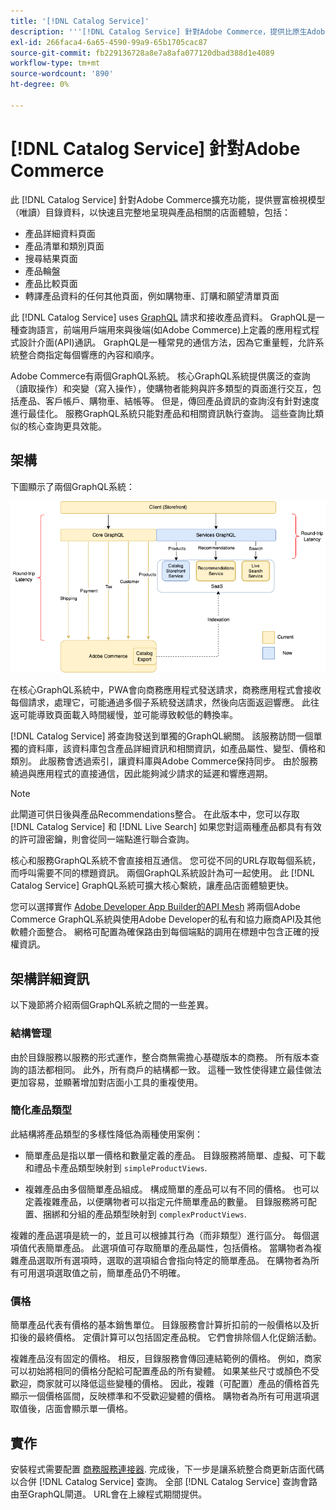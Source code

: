 ```yaml
---
title: '[!DNL Catalog Service]'
description: '''[!DNL Catalog Service] 針對Adobe Commerce，提供比原生Adobe Commerce GraphQL查詢更快速擷取產品顯示頁面和產品清單頁面內容的方法。'
exl-id: 266faca4-6a65-4590-99a9-65b1705cac87
source-git-commit: fb229136728a8e7a8afa077120dbad388d1e4089
workflow-type: tm+mt
source-wordcount: '890'
ht-degree: 0%

---
```


# [!DNL Catalog Service] 針對Adobe Commerce

此 [!DNL Catalog Service] 針對Adobe Commerce擴充功能，提供豐富檢視模型（唯讀）目錄資料，以快速且完整地呈現與產品相關的店面體驗，包括：

* 產品詳細資料頁面
* 產品清單和類別頁面
* 搜尋結果頁面
* 產品輪盤
* 產品比較頁面
* 轉譯產品資料的任何其他頁面，例如購物車、訂購和願望清單頁面

此 [!DNL Catalog Service] uses [GraphQL](https://graphql.org/) 請求和接收產品資料。 GraphQL是一種查詢語言，前端用戶端用來與後端(如Adobe Commerce)上定義的應用程式程式設計介面(API)通訊。 GraphQL是一種常見的通信方法，因為它重量輕，允許系統整合商指定每個響應的內容和順序。

Adobe Commerce有兩個GraphQL系統。 核心GraphQL系統提供廣泛的查詢（讀取操作）和突變（寫入操作），使購物者能夠與許多類型的頁面進行交互，包括產品、客戶帳戶、購物車、結帳等。 但是，傳回產品資訊的查詢沒有針對速度進行最佳化。 服務GraphQL系統只能對產品和相關資訊執行查詢。 這些查詢比類似的核心查詢更具效能。

## 架構

下圖顯示了兩個GraphQL系統：

![目錄架構圖](assets/catalog-service-architecture.png)

在核心GraphQL系統中，PWA會向商務應用程式發送請求，商務應用程式會接收每個請求，處理它，可能通過多個子系統發送請求，然後向店面返迴響應。 此往返可能導致頁面載入時間緩慢，並可能導致較低的轉換率。

[!DNL Catalog Service] 將查詢發送到單獨的GraphQL網關。 該服務訪問一個單獨的資料庫，該資料庫包含產品詳細資訊和相關資訊，如產品屬性、變型、價格和類別。 此服務會透過索引，讓資料庫與Adobe Commerce保持同步。
由於服務繞過與應用程式的直接通信，因此能夠減少請求的延遲和響應週期。

>[!NOTE]
>
>此閘道可供日後與產品Recommendations整合。 在此版本中，您可以存取 [!DNL Catalog Service] 和 [!DNL Live Search] 如果您對這兩種產品都具有有效的許可證密鑰，則會從同一端點進行聯合查詢。

核心和服務GraphQL系統不會直接相互通信。 您可從不同的URL存取每個系統，而呼叫需要不同的標題資訊。 兩個GraphQL系統設計為可一起使用。 此 [!DNL Catalog Service] GraphQL系統可擴大核心繫統，讓產品店面體驗更快。

您可以選擇實作 [Adobe Developer App Builder的API Mesh](https://developer.adobe.com/graphql-mesh-gateway/) 將兩個Adobe Commerce GraphQL系統與使用Adobe Developer的私有和協力廠商API及其他軟體介面整合。 網格可配置為確保路由到每個端點的調用在標題中包含正確的授權資訊。

## 架構詳細資訊

以下幾節將介紹兩個GraphQL系統之間的一些差異。

### 結構管理

由於目錄服務以服務的形式運作，整合商無需擔心基礎版本的商務。 所有版本查詢的語法都相同。 此外，所有商戶的結構都一致。 這種一致性使得建立最佳做法更加容易，並顯著增加對店面小工具的重複使用。

### 簡化產品類型

此結構將產品類型的多樣性降低為兩種使用案例：

* 簡單產品是指以單一價格和數量定義的產品。 目錄服務將簡單、虛擬、可下載和禮品卡產品類型映射到 `simpleProductViews`.

* 複雜產品由多個簡單產品組成。 構成簡單的產品可以有不同的價格。 也可以定義複雜產品，以便購物者可以指定元件簡單產品的數量。 目錄服務將可配置、捆綁和分組的產品類型映射到 `complexProductViews`.

複雜的產品選項是統一的，並且可以根據其行為（而非類型）進行區分。 每個選項值代表簡單產品。 此選項值可存取簡單的產品屬性，包括價格。 當購物者為複雜產品選取所有選項時，選取的選項組合會指向特定的簡單產品。 在購物者為所有可用選項選取值之前，簡單產品仍不明確。

### 價格

簡單產品代表有價格的基本銷售單位。 目錄服務會計算折扣前的一般價格以及折扣後的最終價格。 定價計算可以包括固定產品稅。 它們會排除個人化促銷活動。

複雜產品沒有固定的價格。 相反，目錄服務會傳回連結範例的價格。 例如，商家可以初始將相同的價格分配給可配置產品的所有變體。 如果某些尺寸或顏色不受歡迎，商家就可以降低這些變種的價格。 因此，複雜（可配置）產品的價格首先顯示一個價格區間，反映標準和不受歡迎變體的價格。 購物者為所有可用選項選取值後，店面會顯示單一價格。

## 實作

安裝程式需要配置 [商務服務連接器](../landing/saas.md). 完成後，下一步是讓系統整合商更新店面代碼以合併 [!DNL Catalog Service] 查詢。 全部 [!DNL Catalog Service] 查詢會路由至GraphQL閘道。 URL會在上線程式期間提供。
